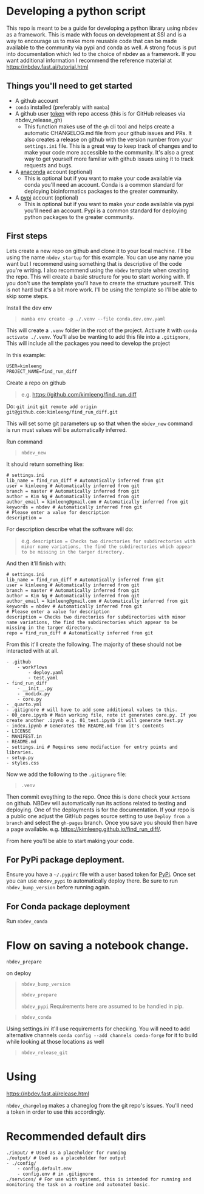 # Developing a python script

This repo is meant to be a guide for developing a python library using nbdev as a framework. This is made with focus on development at SSI and is a way to encourage us to make more reusable code that can be made available to the community via pypi and conda as well. A strong focus is put into documentation which led to the choice of nbdev as a framework. If you want additional information I recommend the reference material at https://nbdev.fast.ai/tutorial.html

## Things you'll need to get started
- A github account
- `conda` installed (preferably with `mamba`)
- A github user [token](https://docs.github.com/en/authentication/keeping-your-account-and-data-secure/creating-a-personal-access-token) with repo access (this is for GitHub releases via nbdev_release_gh)
    - This function makes use of the `gh` cli tool and helps create a automatic CHANGELOG.md file from your github issues and PRs. It also creates a release on github with the version number from your `settings.ini` file. This is a great way to keep track of changes and to make your code more accessible to the community. It's also a great way to get yourself more familiar with github issues using it to track requests and bugs.
- A [anaconda](https://anaconda.org/) account (optional)
    - This is optional but if you want to make your code available via conda you'll need an account. Conda is a common standard for deploying bioinformatics packages to the greater community.
- A [pypi](https://pypi.org/) account (optional)
    - This is optional but if you want to make your code available via pypi you'll need an account. Pypi is a common standard for deploying python packages to the greater community.

## First steps
Lets create a new repo on github and clone it to your local machine. I'll be using the name `nbdev_startup` for this example. You can use any name you want but I recommend using something that is descriptive of the code you're writing. I also recommend using the `nbdev` template when creating the repo. This will create a basic structure for you to start working with. If you don't use the template you'll have to create the structure yourself. This is not hard but it's a bit more work. I'll be using the template so I'll be able to skip some steps.

Install the dev env
> `mamba env create -p ./.venv --file conda.dev.env.yaml`

This will create a `.venv` folder in the root of the project. Activate it with `conda activate ./.venv`. You'll also be wanting to add this file into a `.gitignore`, This will include all the packages you need to develop the project

In this example:
```dotnetcli
USER=kimleeng
PROJECT_NAME=find_run_diff
```

Create a repo on github
> e.g. https://github.com/kimleeng/find_run_diff

Do:
`git init`
`git remote add origin git@github.com:kimleeng/find_run_diff.git`

This will set some git parameters up so that when the `nbdev_new` command is run must values will be automatically inferred.

Run command
> `nbdev_new`

It should return something like:
```dotnetcli
# settings.ini
lib_name = find_run_diff # Automatically inferred from git
user = kimleeng # Automatically inferred from git
branch = master # Automatically inferred from git
author = Kim Ng # Automatically inferred from git
author_email = kimleeng@gmail.com # Automatically inferred from git
keywords = nbdev # Automatically inferred from git
# Please enter a value for description
description =
```

For description describe what the software will do:
> e.g. `description = Checks two directories for subdirectories with minor name variations, the find the subdirectories which appear to be missing in the targer directory.`

And then it'll finish with:
```dotnetcli
# settings.ini
lib_name = find_run_diff # Automatically inferred from git
user = kimleeng # Automatically inferred from git
branch = master # Automatically inferred from git
author = Kim Ng # Automatically inferred from git
author_email = kimleeng@gmail.com # Automatically inferred from git
keywords = nbdev # Automatically inferred from git
# Please enter a value for description
description = Checks two directories for subdirectories with minor name variations, the find the subdirectories which appear to be missing in the targer directory.
repo = find_run_diff # Automatically inferred from git
```

From this it'll create the following. The majority of these should not be interacted with at all.
```dotnetcli
- .github
    - workflows
        - deploy.yaml
        - test.yaml
- find_run_diff
    - __init__.py
    - _modidx.py
    - core.py
- _quarto.yml
- .gitignore # will have to add some additional values to this.
- 00_core.ipynb # Main working file, note it generates core.py. If you create another .ipynb e.g. 01_test.ipynb it will generate test.py
- index.ipynb # Generates the README.md from it's contents
- LICENSE
- MANIFEST.in
- README.md
- settings.ini # Requires some modifaction for entry points and libraries.
- setup.py
- styles.css
```

Now we add the following to the `.gitignore` file:
> `.venv`

Then commit eveything to the repo. Once this is done check your `Actions` on github. NBDev will automatically run its actions related to testing and deploying. One of the deployments is for the documentation. If your repo is a public one adjust the GitHub pages source setting to use `Deploy from a branch` and select the `gh-pages` branch. Once you save you should then have a page available. e.g. https://kimleeng.github.io/find_run_diff/.

From here you'll be able to start making your code.

## For PyPi package deployment.

Ensure you have a `~/.pypirc` file with a user based token for [PyPi](https://pypi.org/manage/account/). Once set you can use `nbdev_pypi` to automatically deploy there. Be sure to run `nbdev_bump_version` before running again.

## For Conda package deployment

Run `nbdev_conda`

# Flow on saving a notebook change.

`nbdev_prepare`

on deploy

> `nbdev_bump_version`
>
> `nbdev_prepare`
>
> `nbdev_pypi`
Requirements here are assumed to be handled in pip.

>
> `nbdev_conda`
>
Using settings.ini it'll use requirements for checking. You will need to add alternative channels `conda config --add channels conda-forge` for it to build while looking at those locations as well

> `nbdev_release_git`

# Using 

https://nbdev.fast.ai/release.html

`nbdev_changelog` makes a chaneglog from the git repo's issues. You'll need a token in order to use this accordingly.

# Recommended default dirs
```dotnetcli
./input/ # Used as a placeholder for running
./output/ # Used as a placeholder for output
- ./config/
    - config.default.env
    - config.env # in .gitignore
./services/ # For use with systemd, this is intended for running and monitoring the task on a routine and automated basic.
```